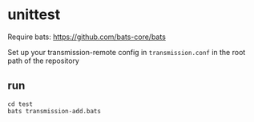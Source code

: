 # unittest

Require bats: https://github.com/bats-core/bats

Set up your transmission-remote config in `transmission.conf` in the root path of the repository

## run

```
cd test
bats transmission-add.bats
```
